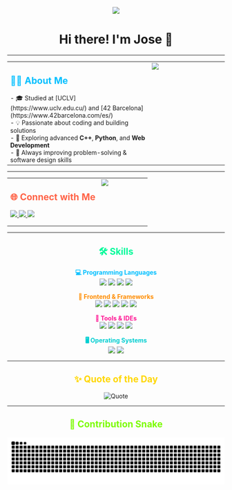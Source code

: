 <!-- Banner superior -->
<p align="center">
  <img src="https://readme-typing-svg.herokuapp.com?font=Fira+Code&pause=1000&color=00BFFF&center=true&vCenter=true&width=700&lines=💻+Computer+Science+Graduate;🌐+42Barcelona+Student;🚀+Always+Learning!" />
</p>

<h1 align="center">Hi there! I'm Jose 👋</h1>

---

<!-- About Me con GIF a la derecha -->
<table width="100%">
  <tr>
    <td width="65%">
      <h2 style="color:#00BFFF;">🧑‍💻 About Me</h2>
      - 🎓 Studied at [UCLV](https://www.uclv.edu.cu/) and [42 Barcelona](https://www.42barcelona.com/es/)<br>
      - 💡 Passionate about coding and building solutions<br>
      - 🧠 Exploring advanced <b>C++</b>, <b>Python</b>, and <b>Web Development</b><br>
      - 🌱 Always improving problem-solving & software design skills
    </td>
    <td width="35%" valign="top">
      <img src="https://github.com/jocorrea42/jocorrea42/blob/main/83WF.gif?raw=true" width="250"/>
    </td>
  </tr>
</table>

---

<!-- Connect with Me con GIF a la derecha -->
<table width="100%">
  <tr>
    <td width="65%">
      <h2 style="color:#FF6347;">🌐 Connect with Me</h2>
      <p>
        <a href="mailto:jrcorrearodriguez@gmail.com">
          <img src="https://img.shields.io/badge/Gmail-EA4335?style=for-the-badge&logo=gmail&logoColor=white"/>
        </a>
        <a href="https://github.com/jocorrea42">
          <img src="https://img.shields.io/badge/GitHub-181717?style=for-the-badge&logo=github&logoColor=white"/>
        </a>
        <a href="https://www.linkedin.com/in/jrcorrearodriguez/">
          <img src="https://img.shields.io/badge/LinkedIn-0A66C2?style=for-the-badge&logo=linkedin&logoColor=white"/>
        </a>
      </p>
    </td>
    <td width="35%" valign="top">
      <img src="https://github.com/jocorrea42/jocorrea42/blob/main/82gt.gif?raw=true" width="250"/>
    </td>
  </tr>
</table>

---

<!-- Skills -->
<h2 align="center" style="color:#00FA9A;">🛠️ Skills</h2>

<p align="center">
  <b style="color:#00BFFF;">💻 Programming Languages</b><br>
  <img src="https://img.shields.io/badge/C-00599C?style=for-the-badge&logo=c&logoColor=white"/>
  <img src="https://img.shields.io/badge/C++-00599C?style=for-the-badge&logo=cplusplus&logoColor=white"/>
  <img src="https://img.shields.io/badge/Java-007396?style=for-the-badge&logo=java&logoColor=white"/>
  <img src="https://img.shields.io/badge/Python-14354C?style=for-the-badge&logo=python&logoColor=white"/>
</p>

<p align="center">
  <b style="color:#FF8C00;">🎨 Frontend & Frameworks</b><br>
  <img src="https://img.shields.io/badge/HTML5-E34F26?style=for-the-badge&logo=html5&logoColor=white"/>
  <img src="https://img.shields.io/badge/CSS3-1572B6?style=for-the-badge&logo=css3&logoColor=white"/>
  <img src="https://img.shields.io/badge/JavaScript-F7DF1E?style=for-the-badge&logo=javascript&logoColor=black"/>
  <img src="https://img.shields.io/badge/React-61DAFB?style=for-the-badge&logo=react&logoColor=black"/>
  <img src="https://img.shields.io/badge/Django-092E20?style=for-the-badge&logo=django&logoColor=white"/>
</p>

<p align="center">
  <b style="color:#FF1493;">🧰 Tools & IDEs</b><br>
  <img src="https://img.shields.io/badge/Git-F05033?style=for-the-badge&logo=git&logoColor=white"/>
  <img src="https://img.shields.io/badge/GitHub-181717?style=for-the-badge&logo=github&logoColor=white"/>
  <img src="https://img.shields.io/badge/VS%20Code-0078D7?style=for-the-badge&logo=visual-studio-code&logoColor=white"/>
  <img src="https://img.shields.io/badge/JetBrains-000000?style=for-the-badge&logo=jetbrains&logoColor=white"/>
</p>

<p align="center">
  <b style="color:#00CED1;">🖥️ Operating Systems</b><br>
  <img src="https://img.shields.io/badge/Linux-FCC624?style=for-the-badge&logo=linux&logoColor=black"/>
  <img src="https://img.shields.io/badge/Windows-0078D6?style=for-the-badge&logo=windows&logoColor=white"/>
</p>

---

<!-- Quote -->
<h2 align="center" style="color:#FFD700;">✨ Quote of the Day</h2>
<p align="center">
  <img src="https://quotes-github-readme.vercel.app/api?type=horizontal&theme=tokyonight&animation=grow_out_in&quoteCategory=programming" alt="Quote"/>
</p>

---

<!-- Contribution Snake -->
<h2 align="center" style="color:#7CFC00;">🐍 Contribution Snake</h2>
<p align="center">
  <picture>
    <source media="(prefers-color-scheme: dark)" srcset="https://raw.githubusercontent.com/jocorrea42/jocorrea42/output/github-contribution-grid-snake-dark.svg" />
    <source media="(prefers-color-scheme: light)" srcset="https://raw.githubusercontent.com/jocorrea42/jocorrea42/output/github-contribution-grid-snake.svg" />
    <img alt="snake animation" src="https://raw.githubusercontent.com/jocorrea42/jocorrea42/output/github-contribution-grid-snake.svg" />
  </picture>
</p>
